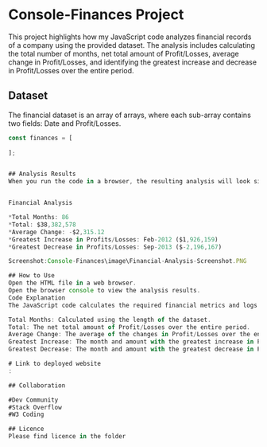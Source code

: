 # Console-Finances Project

This project highlights how my JavaScript code analyzes financial records of a company using the provided dataset. The analysis includes calculating the total number of months, net total amount of Profit/Losses, average change in Profit/Losses, and identifying the greatest increase and decrease in Profit/Losses over the entire period.

## Dataset

The financial dataset is an array of arrays, where each sub-array contains two fields: Date and Profit/Losses.

```javascript
const finances = [
  
];


## Analysis Results
When you run the code in a browser, the resulting analysis will look similar to the below: 


Financial Analysis

*Total Months: 86
*Total: $38,382,578
*Average Change: -$2,315.12
*Greatest Increase in Profits/Losses: Feb-2012 ($1,926,159)
*Greatest Decrease in Profits/Losses: Sep-2013 ($-2,196,167)

Screenshot:Console-Finances\image\Financial-Analysis-Screenshot.PNG

## How to Use
Open the HTML file in a web browser.
Open the browser console to view the analysis results.
Code Explanation
The JavaScript code calculates the required financial metrics and logs the results to the console.

Total Months: Calculated using the length of the dataset.
Total: The net total amount of Profit/Losses over the entire period.
Average Change: The average of the changes in Profit/Losses over the entire period.
Greatest Increase: The month and amount with the greatest increase in Profit/Losses.
Greatest Decrease: The month and amount with the greatest decrease in Profit/Losses.

# Link to deployed website
:

## Collaboration

#Dev Community
#Stack Overflow
#W3 Coding

## Licence
Please find licence in the folder